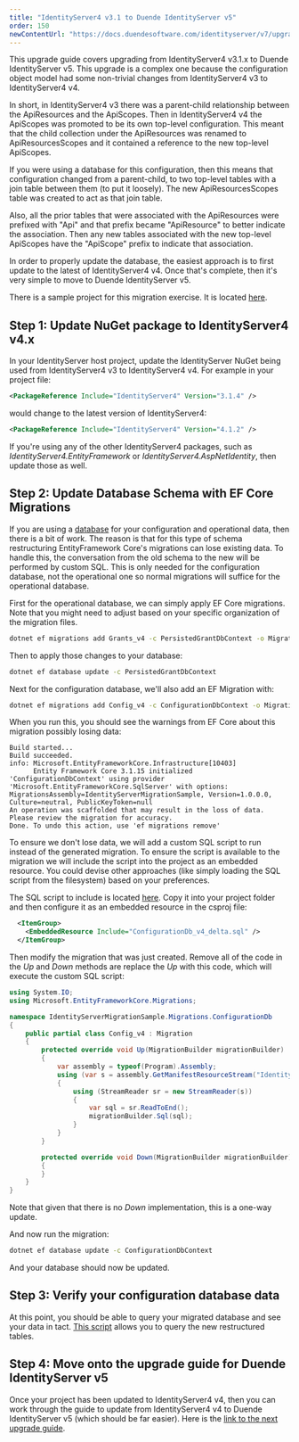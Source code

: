 ```yaml
---
title: "IdentityServer4 v3.1 to Duende IdentityServer v5"
order: 150
newContentUrl: "https://docs.duendesoftware.com/identityserver/v7/upgrades/"
---
```


This upgrade guide covers upgrading from IdentityServer4 v3.1.x to Duende IdentityServer v5.
This upgrade is a complex one because the configuration object model had some non-trivial changes from IdentityServer4 v3 to IdentityServer4 v4.

In short, in IdentityServer4 v3 there was a parent-child relationship between the ApiResources and the ApiScopes.
Then in IdentityServer4 v4 the ApiScopes was promoted to be its own top-level configuration. 
This meant that the child collection under the ApiResources was renamed to ApiResourcesScopes and it contained a reference to the new top-level ApiScopes.

If you were using a database for this configuration, then this means that configuration changed from a parent-child, to two top-level tables with a join table between them (to put it loosely). The new ApiResourcesScopes table was created to act as that join table.

Also, all the prior tables that were associated with the ApiResources were prefixed with "Api" and that prefix became "ApiResource" to better indicate the association. 
Then any new tables associated with the new top-level ApiScopes have the "ApiScope" prefix to indicate that association.

In order to properly update the database, the easiest approach is to first update to the latest of IdentityServer4 v4. 
Once that's complete, then it's very simple to move to Duende IdentityServer v5.

There is a sample project for this migration exercise. It is located [here](https://github.com/DuendeSoftware/UpgradeSample-IdentityServer4-v3).

## Step 1: Update NuGet package to IdentityServer4 v4.x

In your IdentityServer host project, update the IdentityServer NuGet being used from IdentityServer4 v3 to IdentityServer4 v4. 
For example in your project file:

```xml
<PackageReference Include="IdentityServer4" Version="3.1.4" />
```

would change to the latest version of IdentityServer4:

```xml
<PackageReference Include="IdentityServer4" Version="4.1.2" />
```

If you're using any of the other IdentityServer4 packages, such as *IdentityServer4.EntityFramework* or *IdentityServer4.AspNetIdentity*, then update those as well.

## Step 2: Update Database Schema with EF Core Migrations

If you are using a [database](/identityserver/v5/data) for your configuration and operational data, then there is a bit of work.
The reason is that for this type of schema restructuring EntityFramework Core's migrations can lose existing data.
To handle this, the conversation from the old schema to the new will be performed by custom SQL.
This is only needed for the configuration database, not the operational one so normal migrations will suffice for the operational database.

First for the operational database, we can simply apply EF Core migrations. 
Note that you might need to adjust based on your specific organization of the migration files.

```bash title=Terminal
dotnet ef migrations add Grants_v4 -c PersistedGrantDbContext -o Migrations/PersistedGrantDb
```

Then to apply those changes to your database:

```bash title=Terminal
dotnet ef database update -c PersistedGrantDbContext
```

Next for the configuration database, we'll also add an EF Migration with:

```bash title=Terminal
dotnet ef migrations add Config_v4 -c ConfigurationDbContext -o Migrations/ConfigurationDb
```

When you run this, you should see the warnings from EF Core about this migration possibly losing data:

```text
Build started...
Build succeeded.
info: Microsoft.EntityFrameworkCore.Infrastructure[10403]
      Entity Framework Core 3.1.15 initialized 'ConfigurationDbContext' using provider 'Microsoft.EntityFrameworkCore.SqlServer' with options: MigrationsAssembly=IdentityServerMigrationSample, Version=1.0.0.0, Culture=neutral, PublicKeyToken=null
An operation was scaffolded that may result in the loss of data. Please review the migration for accuracy.
Done. To undo this action, use 'ef migrations remove'
```

To ensure we don't lose data, we will add a custom SQL script to run instead of the generated migration.
To ensure the script is available to the migration we will include the script into the project as an embedded resource.
You could devise other approaches (like simply loading the SQL script from the filesystem) based on your preferences.

The SQL script to include is located [here](https://github.com/DuendeSoftware/UpgradeSample-IdentityServer4-v3/blob/main/IdentityServerMigrationSample/ConfigurationDb_v4_delta.sql).
Copy it into your project folder and then configure it as an embedded resource in the csproj file:

```xml
  <ItemGroup>
    <EmbeddedResource Include="ConfigurationDb_v4_delta.sql" />
  </ItemGroup>
```

Then modify the migration that was just created. Remove all of the code in the *Up* and *Down* methods are replace the *Up* with this code, which will execute the custom SQL script:

```csharp
using System.IO;
using Microsoft.EntityFrameworkCore.Migrations;

namespace IdentityServerMigrationSample.Migrations.ConfigurationDb
{
    public partial class Config_v4 : Migration
    {
        protected override void Up(MigrationBuilder migrationBuilder)
        {
            var assembly = typeof(Program).Assembly;
            using (var s = assembly.GetManifestResourceStream("IdentityServerMigrationSample.ConfigurationDb_v4_delta.sql"))
            {
                using (StreamReader sr = new StreamReader(s))
                {
                    var sql = sr.ReadToEnd();
                    migrationBuilder.Sql(sql);
                }
            }
        }

        protected override void Down(MigrationBuilder migrationBuilder)
        {
        }
    }
}
```

Note that given that there is no *Down* implementation, this is a one-way update.

And now run the migration:

```bash title=Terminal
dotnet ef database update -c ConfigurationDbContext
```

And your database should now be updated.


## Step 3: Verify your configuration database data

At this point, you should be able to query your migrated database and see your data in tact. 
[This script](https://github.com/DuendeSoftware/UpgradeSample-IdentityServer4-v3/blob/main/IdentityServerMigrationSample/query_v4.sql) allows you to query the new restructured tables.

## Step 4: Move onto the upgrade guide for Duende IdentityServer v5

Once your project has been updated to IdentityServer4 v4, then you can work through the guide to update from IdentityServer4 v4 to Duende IdentityServer v5 (which should be far easier).
Here is the [link to the next upgrade guide](is4_v4_to_dis_v5).
